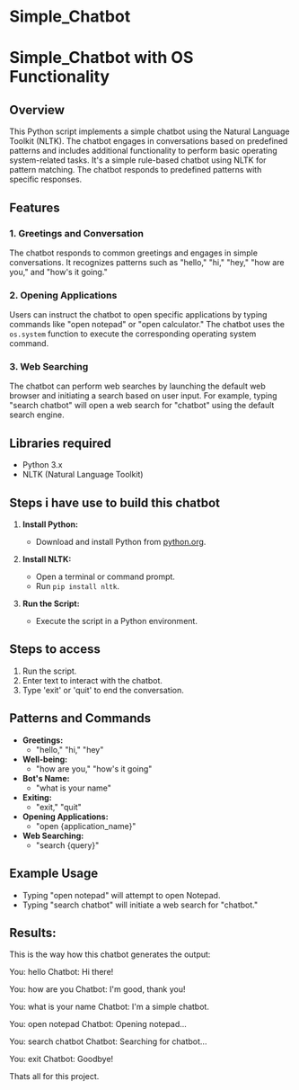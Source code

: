 # Simple_Chatbot

# Simple_Chatbot with OS Functionality

## Overview

This Python script implements a simple chatbot using the Natural Language Toolkit (NLTK). The chatbot engages in conversations based on predefined patterns and includes additional functionality to perform basic operating system-related tasks.  It's a simple rule-based chatbot using NLTK for pattern matching. The chatbot responds to predefined patterns with specific responses.

## Features

### 1. Greetings and Conversation

The chatbot responds to common greetings and engages in simple conversations. It recognizes patterns such as "hello," "hi," "hey," "how are you," and "how's it going."

### 2. Opening Applications

Users can instruct the chatbot to open specific applications by typing commands like "open notepad" or "open calculator." The chatbot uses the `os.system` function to execute the corresponding operating system command.

### 3. Web Searching

The chatbot can perform web searches by launching the default web browser and initiating a search based on user input. For example, typing "search chatbot" will open a web search for "chatbot" using the default search engine.

## Libraries required

- Python 3.x
- NLTK (Natural Language Toolkit)

## Steps i have use to build this chatbot

1. **Install Python:**
   - Download and install Python from [python.org](https://www.python.org/downloads/).

2. **Install NLTK:**
   - Open a terminal or command prompt.
   - Run `pip install nltk`.

3. **Run the Script:**
   - Execute the script in a Python environment.

## Steps to access

1. Run the script.
2. Enter text to interact with the chatbot.
3. Type 'exit' or 'quit' to end the conversation.

## Patterns and Commands

- **Greetings:**
  - "hello," "hi," "hey"
- **Well-being:**
  - "how are you," "how's it going"
- **Bot's Name:**
  - "what is your name"
- **Exiting:**
  - "exit," "quit"
- **Opening Applications:**
  - "open {application_name}"
- **Web Searching:**
  - "search {query}"

## Example Usage

- Typing "open notepad" will attempt to open Notepad.
- Typing "search chatbot" will initiate a web search for "chatbot."

## Results:

This is the way how this chatbot generates the output:

You: hello
Chatbot: Hi there!

You: how are you
Chatbot: I'm good, thank you!

You: what is your name
Chatbot: I'm a simple chatbot.

You: open notepad
Chatbot: Opening notepad...

You: search chatbot
Chatbot: Searching for chatbot...

You: exit
Chatbot: Goodbye!

Thats all for this project.
